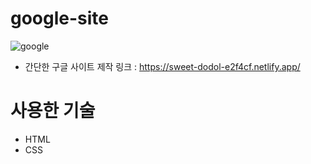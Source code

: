 # google-site
![google](https://github.com/kangjinyong2/google-site-1/assets/66777943/412c9bd7-048d-4f83-92a4-eede8bb62427)

* 간단한 구글 사이트 제작
링크 : https://sweet-dodol-e2f4cf.netlify.app/


# 사용한 기술

* HTML
* CSS
